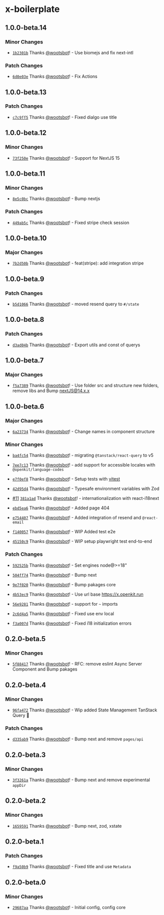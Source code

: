 # x-boilerplate

## 1.0.0-beta.14

### Minor Changes

- [`1b2301b`](https://github.com/wootsbot/X-boilerplate/commit/1b2301b29a19c485c60aa50c0affde1ec3ed083b) Thanks [@wootsbot](https://github.com/wootsbot)! - Use biomejs and fix next-intl

### Patch Changes

- [`6d0e03e`](https://github.com/wootsbot/X-boilerplate/commit/6d0e03e692871fe2864397131c56cbc48e2056d8) Thanks [@wootsbot](https://github.com/wootsbot)! - Fix Actions

## 1.0.0-beta.13

### Patch Changes

- [`c7c9ff5`](https://github.com/wootsbot/X-boilerplate/commit/c7c9ff529e166cbf5da7ee357a8ac5f6abf24f05) Thanks [@wootsbot](https://github.com/wootsbot)! - Fixed dialgo use title

## 1.0.0-beta.12

### Minor Changes

- [`73f250e`](https://github.com/wootsbot/X-boilerplate/commit/73f250ee0947c67f27cbcc18ac801316c2069357) Thanks [@wootsbot](https://github.com/wootsbot)! - Support for NextJS 15

## 1.0.0-beta.11

### Minor Changes

- [`8e5c0bc`](https://github.com/wootsbot/X-boilerplate/commit/8e5c0bcaa37c581cec466e241bee1ce0d83a6875) Thanks [@wootsbot](https://github.com/wootsbot)! - Bump nextjs

### Patch Changes

- [`449ab5c`](https://github.com/wootsbot/X-boilerplate/commit/449ab5c8bf96966ac9af032dacec1206f55eaad0) Thanks [@wootsbot](https://github.com/wootsbot)! - Fixed stripe check session

## 1.0.0-beta.10

### Major Changes

- [`7b2d50b`](https://github.com/wootsbot/X-boilerplate/commit/7b2d50bb967f9db8c5be7b60c20cda99cd28b9d8) Thanks [@wootsbot](https://github.com/wootsbot)! - feat(stripe): add integration stripe

## 1.0.0-beta.9

### Patch Changes

- [`b5d1066`](https://github.com/wootsbot/X-boilerplate/commit/b5d106699da50b992220d8142180f51f97266fee) Thanks [@wootsbot](https://github.com/wootsbot)! - moved resend query to `#/state`

## 1.0.0-beta.8

### Patch Changes

- [`d3ad04b`](https://github.com/wootsbot/X-boilerplate/commit/d3ad04bcb558f268575a9c2e4de9140b09a61aa5) Thanks [@wootsbot](https://github.com/wootsbot)! - Export utils and const of querys

## 1.0.0-beta.7

### Major Changes

- [`f5a7389`](https://github.com/wootsbot/X-boilerplate/commit/f5a73893a95b6fb8c9b3851560817ed74e77ef4e) Thanks [@wootsbot](https://github.com/wootsbot)! - Use folder src and structure new folders, remove libs and Bump nextJS@14.x.x

## 1.0.0-beta.6

### Major Changes

- [`6a23734`](https://github.com/wootsbot/X-boilerplate/commit/6a237347feb168e48bedd5023f681106230e503c) Thanks [@wootsbot](https://github.com/wootsbot)! - Change names in component structure

### Minor Changes

- [`ba4fc54`](https://github.com/wootsbot/X-boilerplate/commit/ba4fc54689effbe82f828d31fc1518d49c13e5ba) Thanks [@wootsbot](https://github.com/wootsbot)! - migrating `@tanstack/react-query` to v5

- [`7ee7c13`](https://github.com/wootsbot/X-boilerplate/commit/7ee7c1372b6346528f6189c285d8ed238665e48e) Thanks [@wootsbot](https://github.com/wootsbot)! - add support for accessible locales with `@openkit/language-codes`

- [`e7f0ef8`](https://github.com/wootsbot/X-boilerplate/commit/e7f0ef891efc79722a1aa541c6bcc8a078e79777) Thanks [@wootsbot](https://github.com/wootsbot)! - Setup tests with [vitest](https://vitest.dev/)

- [`42d95d4`](https://github.com/wootsbot/X-boilerplate/commit/42d95d482eb5ab51229b841c8a1c4f5e7f8f433f) Thanks [@wootsbot](https://github.com/wootsbot)! - Typesafe environment variables with Zod

- [#11](https://github.com/wootsbot/X-boilerplate/pull/11) [`381a1ad`](https://github.com/wootsbot/X-boilerplate/commit/381a1ad3b6c27f8f2dd3dcabe763d4bb3f6ec921) Thanks [@wootsbot](https://github.com/wootsbot)! - internationalization with react-i18next

- [`ebd5ea6`](https://github.com/wootsbot/X-boilerplate/commit/ebd5ea6a8645bd201baa12e377897c1ad9569048) Thanks [@wootsbot](https://github.com/wootsbot)! - Added page 404

- [`e754407`](https://github.com/wootsbot/X-boilerplate/commit/e754407f63f07d21f145f77f4e6d37a0880395ab) Thanks [@wootsbot](https://github.com/wootsbot)! - Added integration of resend and `@react-email`

- [`f140057`](https://github.com/wootsbot/X-boilerplate/commit/f1400576cc7997f04497accb0e3062f71ccebf5d) Thanks [@wootsbot](https://github.com/wootsbot)! - WIP Added test e2e

- [`45150c9`](https://github.com/wootsbot/X-boilerplate/commit/45150c980ef2fa75d328a7e31374e7ecf651c92a) Thanks [@wootsbot](https://github.com/wootsbot)! - WIP setup playwright test end-to-end

### Patch Changes

- [`592525b`](https://github.com/wootsbot/X-boilerplate/commit/592525bbb986725573d34e2701d8eccf2a1c2b19) Thanks [@wootsbot](https://github.com/wootsbot)! - Set engines node@>=18"

- [`504ff74`](https://github.com/wootsbot/X-boilerplate/commit/504ff743bc89f57a1d63276b2cdaaa1a6fd24f2c) Thanks [@wootsbot](https://github.com/wootsbot)! - Bump next

- [`9e7f020`](https://github.com/wootsbot/X-boilerplate/commit/9e7f0206965a480a6f030b9ac2f9f601b8e57960) Thanks [@wootsbot](https://github.com/wootsbot)! - Bump pakages core

- [`4b53ec9`](https://github.com/wootsbot/X-boilerplate/commit/4b53ec9eef1b99b6054e6283c14c7f6d2d1e98fd) Thanks [@wootsbot](https://github.com/wootsbot)! - Use url base https://x.openkit.run

- [`56e9281`](https://github.com/wootsbot/X-boilerplate/commit/56e9281e9001b1246c35747cb3d98d05d4b69dbb) Thanks [@wootsbot](https://github.com/wootsbot)! - support for `~` imports

- [`2c6d4a5`](https://github.com/wootsbot/X-boilerplate/commit/2c6d4a564382b8c8dc596ad8e55a51a1996579e7) Thanks [@wootsbot](https://github.com/wootsbot)! - Fixed use env local

- [`f3a007d`](https://github.com/wootsbot/X-boilerplate/commit/f3a007d3aefc42fecc2d4141189cf57c2f1bca20) Thanks [@wootsbot](https://github.com/wootsbot)! - Fixed i18 initialization errors

## 0.2.0-beta.5

### Minor Changes

- [`5f88417`](https://github.com/wootsbot/X-boilerplate/commit/5f884175aaf129f873c9cabb9a564fd13c5b9f62) Thanks [@wootsbot](https://github.com/wootsbot)! - RFC: remove eslint Async Server Component and Bump pakages

## 0.2.0-beta.4

### Minor Changes

- [`96fa472`](https://github.com/wootsbot/X-boilerplate/commit/96fa472a008136892b9e9a3dce947f61c3bc0c67) Thanks [@wootsbot](https://github.com/wootsbot)! - Wip added State Management TanStack Query 🌺

### Patch Changes

- [`d335ab9`](https://github.com/wootsbot/X-boilerplate/commit/d335ab95e3eefe4c784e557561ce8207008a76e7) Thanks [@wootsbot](https://github.com/wootsbot)! - Bump next and remove `pages/api`

## 0.2.0-beta.3

### Minor Changes

- [`3f3261a`](https://github.com/wootsbot/X-boilerplate/commit/3f3261a434c8f2442378a4aff52679b35711c417) Thanks [@wootsbot](https://github.com/wootsbot)! - Bump next and remove experimental `appDir`

## 0.2.0-beta.2

### Minor Changes

- [`1659591`](https://github.com/wootsbot/X-boilerplate/commit/1659591642ec3d1c4cc6ca121d50674964651d0c) Thanks [@wootsbot](https://github.com/wootsbot)! - Bump next, zod, xstate

## 0.2.0-beta.1

### Patch Changes

- [`f9a50b9`](https://github.com/wootsbot/X-boilerplate/commit/f9a50b9e1da3258f086d11c30d29eef02cfe7a2b) Thanks [@wootsbot](https://github.com/wootsbot)! - Fixed title and use `Metadata`

## 0.2.0-beta.0

### Minor Changes

- [`29687aa`](https://github.com/wootsbot/X-boilerplate/commit/29687aa399b528b890f1582a29ec13f6fd1132bc) Thanks [@wootsbot](https://github.com/wootsbot)! - Initial config, config core
